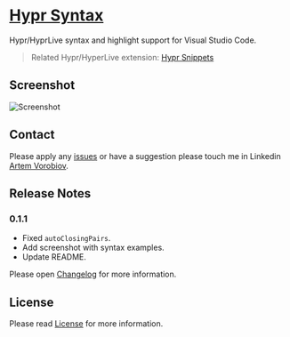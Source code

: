 # [Hypr Syntax](https://marketplace.visualstudio.com/items?itemName=temu4.hypr-syntax)

Hypr/HyprLive syntax and highlight support for Visual Studio Code.

> Related Hypr/HyperLive extension: [Hypr Snippets](https://marketplace.visualstudio.com/items?itemName=temu4.hypr-snippets)

## Screenshot

![Screenshot](https://github.com/Temu4/hypr-syntax-vscode/raw/master/images/screenshot.png)

## Contact

Please apply any [issues](https://github.com/Temu4/hypr-syntax-vscode/issues) or have a suggestion please touch me in Linkedin [Artem Vorobiov](https://www.linkedin.com/in/artem-vorobiov/).

## Release Notes 

### 0.1.1

- Fixed `autoClosingPairs`.
- Add screenshot with syntax examples.
- Update README.

Please open [Changelog](https://github.com/Temu4/hypr-syntax-vscode/blob/master/CHANGELOG.md) for more information.

## License

Please read [License](https://github.com/Temu4/hypr-syntax-vscode/blob/master/LICENSE.md) for more information.
